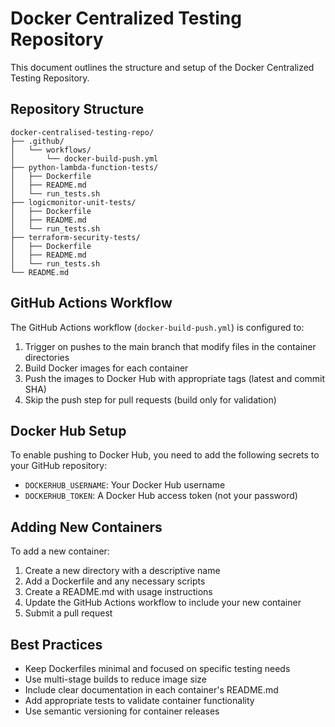# Docker Centralized Testing Repository

This document outlines the structure and setup of the Docker Centralized Testing Repository.

## Repository Structure

```
docker-centralised-testing-repo/
├── .github/
│   └── workflows/
│       └── docker-build-push.yml
├── python-lambda-function-tests/
│   ├── Dockerfile
│   ├── README.md
│   └── run_tests.sh
├── logicmonitor-unit-tests/
│   ├── Dockerfile
│   ├── README.md
│   └── run_tests.sh
├── terraform-security-tests/
│   ├── Dockerfile
│   ├── README.md
│   └── run_tests.sh
└── README.md
```

## GitHub Actions Workflow

The GitHub Actions workflow (`docker-build-push.yml`) is configured to:

1. Trigger on pushes to the main branch that modify files in the container directories
2. Build Docker images for each container
3. Push the images to Docker Hub with appropriate tags (latest and commit SHA)
4. Skip the push step for pull requests (build only for validation)

## Docker Hub Setup

To enable pushing to Docker Hub, you need to add the following secrets to your GitHub repository:

- `DOCKERHUB_USERNAME`: Your Docker Hub username
- `DOCKERHUB_TOKEN`: A Docker Hub access token (not your password)

## Adding New Containers

To add a new container:

1. Create a new directory with a descriptive name
2. Add a Dockerfile and any necessary scripts
3. Create a README.md with usage instructions
4. Update the GitHub Actions workflow to include your new container
5. Submit a pull request

## Best Practices

- Keep Dockerfiles minimal and focused on specific testing needs
- Use multi-stage builds to reduce image size
- Include clear documentation in each container's README.md
- Add appropriate tests to validate container functionality
- Use semantic versioning for container releases
